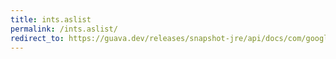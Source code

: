 ```yaml
---
title: ints.aslist
permalink: /ints.aslist/
redirect_to: https://guava.dev/releases/snapshot-jre/api/docs/com/google/common/primitives/Ints.html#asList-int...-
---
```

